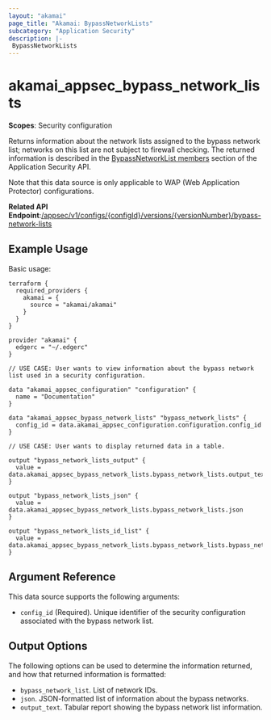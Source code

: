 ```yaml
---
layout: "akamai"
page_title: "Akamai: BypassNetworkLists"
subcategory: "Application Security"
description: |-
 BypassNetworkLists
---
```






# akamai_appsec_bypass_network_lists

**Scopes**: Security configuration

Returns information about the network lists assigned to the bypass network list; networks on this list are not subject to firewall checking. The returned information is described in the [BypassNetworkList members](https://developer.akamai.com/api/cloud_security/application_security/v1.html#bypassnetworklist) section of the Application Security API.

Note that this data source is only applicable to WAP (Web Application Protector) configurations.

**Related API Endpoint**:[/appsec/v1/configs/{configId}/versions/{versionNumber}/bypass-network-lists](https://developer.akamai.com/api/cloud_security/application_security/v1.html#getbypassnetworklistsforawapconfigversion)

## Example Usage

Basic usage:

```
terraform {
  required_providers {
    akamai = {
      source = "akamai/akamai"
    }
  }
}

provider "akamai" {
  edgerc = "~/.edgerc"
}

// USE CASE: User wants to view information about the bypass network list used in a security configuration.

data "akamai_appsec_configuration" "configuration" {
  name = "Documentation"
}

data "akamai_appsec_bypass_network_lists" "bypass_network_lists" {
  config_id = data.akamai_appsec_configuration.configuration.config_id
}

// USE CASE: User wants to display returned data in a table.

output "bypass_network_lists_output" {
  value = data.akamai_appsec_bypass_network_lists.bypass_network_lists.output_text
}

output "bypass_network_lists_json" {
  value = data.akamai_appsec_bypass_network_lists.bypass_network_lists.json
}

output "bypass_network_lists_id_list" {
  value = data.akamai_appsec_bypass_network_lists.bypass_network_lists.bypass_network_list
}
```

## Argument Reference

This data source supports the following arguments:

- `config_id` (Required). Unique identifier of the security configuration associated with the bypass network list.

## Output Options

The following options can be used to determine the information returned, and how that returned information is formatted:

- `bypass_network_list`. List of network IDs.
- `json`. JSON-formatted list of information about the bypass networks.
- `output_text`. Tabular report showing the bypass network list information.

